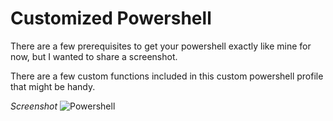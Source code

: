 # Customized Powershell

There are a few prerequisites to get your powershell exactly like mine for now, but I wanted to share a screenshot.

There are a few custom functions included in this custom powershell profile that might be handy.

*Screenshot*
![Powershell](https://i.imgur.com/e7xG1pk.png)
